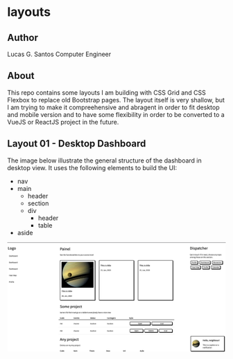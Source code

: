 # layouts

## Author 

Lucas G. Santos 
Computer Engineer

## About

This repo contains some layouts I am building with CSS Grid and CSS Flexbox to replace old Bootstrap pages. The layout itself is very shallow, but I am trying to make it compreehensive and abragent in order to fit desktop and mobile version and to have some flexibility in order to be converted to a VueJS or ReactJS project in the future.

## Layout 01 - Desktop Dashboard

The image below illustrate the general structure of the dashboard in desktop view.
It uses the following elements to build the UI:

- nav 
- main 
  - header
  - section 
  - div 
    - header 
    - table 
- aside
   

![Dashboard](./screen.png)
